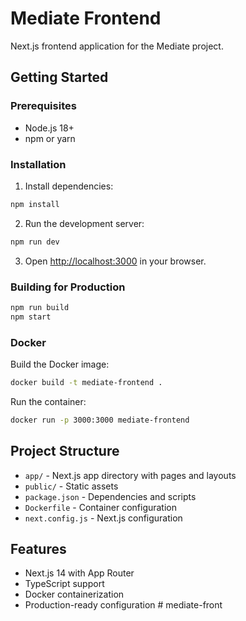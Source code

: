 # Mediate Frontend

Next.js frontend application for the Mediate project.

## Getting Started

### Prerequisites
- Node.js 18+ 
- npm or yarn

### Installation

1. Install dependencies:
```bash
npm install
```

2. Run the development server:
```bash
npm run dev
```

3. Open [http://localhost:3000](http://localhost:3000) in your browser.

### Building for Production

```bash
npm run build
npm start
```

### Docker

Build the Docker image:
```bash
docker build -t mediate-frontend .
```

Run the container:
```bash
docker run -p 3000:3000 mediate-frontend
```

## Project Structure

- `app/` - Next.js app directory with pages and layouts
- `public/` - Static assets
- `package.json` - Dependencies and scripts
- `Dockerfile` - Container configuration
- `next.config.js` - Next.js configuration

## Features

- Next.js 14 with App Router
- TypeScript support
- Docker containerization
- Production-ready configuration
#   m e d i a t e - f r o n t  
 
